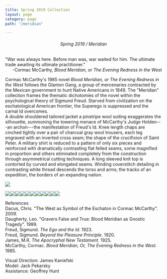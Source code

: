 ```yaml
---
title: Spring 2019 Collection
layout: page
category: page
path: "/meridian"

---
```

<div align="center">

###### Spring 2019 / Meridian

<div align="left">

​"War was always here. Before man was, war waited for him. The ultimate trade awaiting its ultimate practitioner."
​<span style="text-align: right; display: block">-Cormac McCarthy, _Blood Meridian, or The Evening Redness in the West_</span>

Cormac McCarthy's 1985 novel _Blood Meridian, or The Evening Redness in the West_ follows the Glanton Gang, a group of mercenaries contracted by the Mexican government to hunt Native Americans in 1849. The "Meridian" collection frames the thematic dichotomies of the novel within the psychological theory of Sigmund Freud. Starved from civilization on the eschatological American frontier, the Superego is suppressed and the carnal Id overcomes.
​  
​A double shouldered tailored jacket a pinstripe wool suiting exaggerates the silhouette, summoning the towering menace of McCarthy's Judge Holden---an archon---the manifestation of Freud's Id. Knee length chaps are cinched tightly over a pair of charcoal gray wool trousers, each leg engraved with an inverted cross seam; the shape of the crucifixion of Saint Peter. A military shirt is reduced to a pattern of only six pieces and reinforced with dramatically contrasting flat felled seams, some magnified in proportion and others eliminated completely from the construction through asymmetrical cutting techniques. A long sleeved knit top is contorted by curved and elongated seams. Winding coverstitch detailing in contrasting white thread descends the torso and arms; the tracks of an expedition, the borders of an expanding nation.

![](/img/meridian/meridian1.jpg)

![](/img/meridian/meridian9.jpg)![](/img/meridian/meridian8.jpg)![](/img/meridian/meridian7.jpg)![](/img/meridian/meridian6.jpg)![](/img/meridian/meridian5.jpg)![](/img/meridian/meridian4.jpg)![](/img/meridian/meridian3.jpg)![](/img/meridian/meridian2.jpg)![](/img/meridian/meridian11.jpg)![](/img/meridian/meridian10.jpg)![](/img/meridian/meridian12.jpg)

References  
Dacus, Chris. "The West as Symbol of the Eschaton in Cormac McCarthy". 2009.  
Daugherty, Leo. "Gravers False and True: Blood Meridian as Gnostic Tragedy". 1999.  
Freud, Sigmund. _The Ego and the Id_. 1923.  
Freud, Sigmund. _Beyond the Pleasure Principle_. 1920.  
James, M.R. _The Apocryphal New Testament_. 1925.  
McCarthy, Cormac. _Blood Meridian, Or, The Evening Redness in the West_. 1985.

Visual Direction: James Kaniefski  
Model: Jack Pekarsky  
Assistance: Geoffrey Hunt